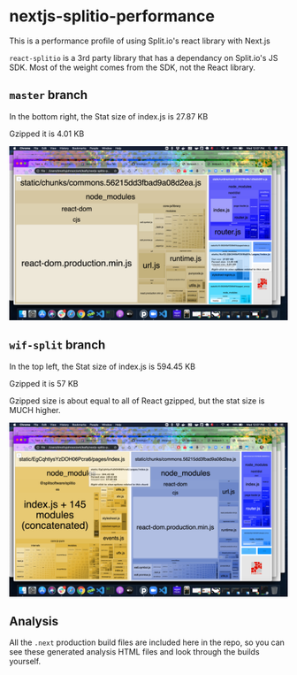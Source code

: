 # nextjs-splitio-performance

This is a performance profile of using Split.io's react library with Next.js

`react-splitio` is a 3rd party library that has a dependancy on Split.io's JS SDK. Most of the weight comes from the SDK, not the React library.

## `master` branch

In the bottom right, the Stat size of index.js is 27.87 KB

Gzipped it is 4.01 KB

![Screenshot of Bundle Analyzer](master.png)

## `wif-split` branch

In the top left, the Stat size of index.js is 594.45 KB

Gzipped it is 57 KB

Gzipped size is about equal to all of React gzipped, but the stat size is MUCH higher.

![Screenshot of Bundle Analyzer](wif-split.png)


## Analysis

All the `.next` production build files are included here in the repo, so you can see these generated analysis HTML files and look through the builds yourself.
